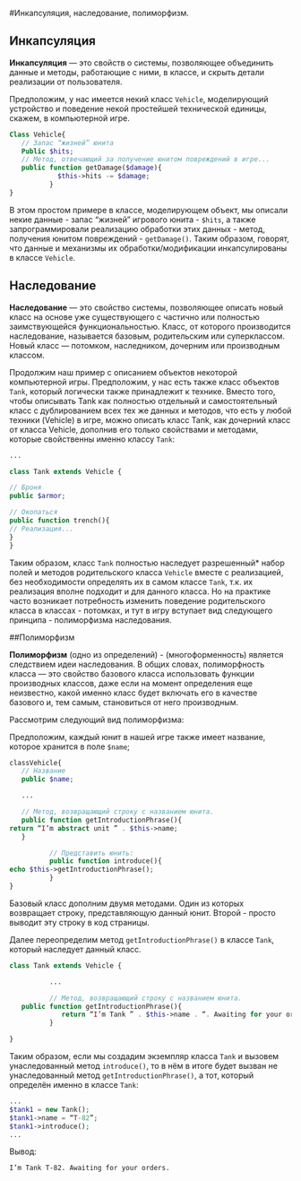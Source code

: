 #Инкапсуляция, наследование, полиморфизм.

## Инкапсуляция

**Инкапсуляция** — это свойств о системы, позволяющее объединить данные и методы, работающие с ними, в классе, и скрыть детали реализации от пользователя.

Предположим, у нас имеется некий класс ```Vehicle```, моделирующий устройство и поведение некой простейшей технической единицы, скажем, в компьютерной игре.

```php
Class Vehicle{
   // Запас “жизней” юнита
   Public $hits;
   // Метод, отвечающий за получение юнитом повреждений в игре... 
   public function getDamage($damage){
            $this->hits -= $damage;
          }
}
```

В этом простом примере в классе, моделирующем объект, мы описали некие данные - запас “жизней” игрового юнита - 
```$hits```, а также запрограммировали реализацию обработки этих данных - 
метод, получения юнитом повреждений - ```getDamage()```. Таким образом, говорят,
 что данные и механизмы их обработки/модификации инкапсулированы в классе ```Vehicle```.

## Наследование

**Наследование** — это свойство системы, позволяющее описать новый класс на основе уже существующего с частично или полностью заимствующейся функциональностью. Класс, от которого производится наследование, называется базовым, родительским или суперклассом. Новый класс — потомком, наследником, дочерним или производным классом.

Продолжим наш пример с описанием объектов некоторой компьютерной игры.
 Предположим, у нас есть также класс объектов ```Tank```, который логически также принадлежит к технике.
  Вместо того, чтобы описывать Tank как полностью отдельный и самостоятельный класс с дублированием всех тех 
  же данных и методов, что есть у любой техники (Vehicle) в игре, можно описать класс Tank, 
  как дочерний класс от класса Vehicle, дополнив его только свойствами и методами, которые свойственны 
  именно классу ```Tank```:
  
```php
...

class Tank extends Vehicle {

// Броня
public $armor;

// Окопаться 
public function trench(){
// Реализация...
}
}
```

Таким образом, класс ```Tank``` полностью наследует разрешенный* набор полей и методов родительского 
класса ```Vehicle``` вместе с реализацией, без необходимости определять их в самом классе ```Tank```, 
т.к. их реализация вполне подходит и для данного класса.
 Но на практике часто возникает потребность изменить поведение родительского класса в классах - потомках,
  и тут в игру вступает вид следующего принципа - полиморфизма наследования.

##Полиморфизм

**Полиморфизм** (одно из определений) - (многоформенность) является следствием идеи наследования. В общих словах, полиморфность класса — это свойство базового класса использовать функции производных классов, даже если на момент определения еще неизвестно, какой именно класс будет включать его в качестве базового и, тем самым, становиться от него производным.

Рассмотрим следующий вид полиморфизма:

Предположим, каждый юнит в нашей игре также имеет название, которое хранится в поле ```$name```;

```php
classVehicle{
   // Название
   public $name;

   ...

   // Метод, возвращающий строку с названием юнита. 
   public function getIntroductionPhrase(){
return “I’m abstract unit ” . $this->name;
   }

          // Представить юнить:
          public function introduce(){
echo $this->getIntroductionPhrase();
          }
}
```

Базовый класс дополним двумя методами. Один из которых возвращает строку, представляющую данный юнит. Второй - просто выводит эту строку в код страницы.

Далее переопределим метод ```getIntroductionPhrase()``` в классе ```Tank```, который наследует данный класс.

```php
class Tank extends Vehicle {

          ...

          // Метод, возвращающий строку с названием юнита. 
   public function getIntroductionPhrase(){
             return “I’m Tank ” . $this->name . “. Awaiting for your orders.”;
          }

}
```

Таким образом, если мы создадим экземпляр класса ```Tank``` и вызовем
 унаследованный метод ```introduce()```, то в нём в итоге будет вызван не унаследованный метод
  ```getIntroductionPhrase()```, а тот, который определён именно в классе ```Tank```:

```php
...
$tank1 = new Tank();
$tank1->name = “T-82”;
$tank1->introduce();
...
```

Вывод:

```I’m Tank T-82. Awaiting for your orders.```


